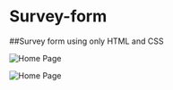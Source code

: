 # Survey-form
##Survey form using only HTML and CSS

![Home Page](Image/homepage.png)

![Home Page](Image/Survey-form.png)
